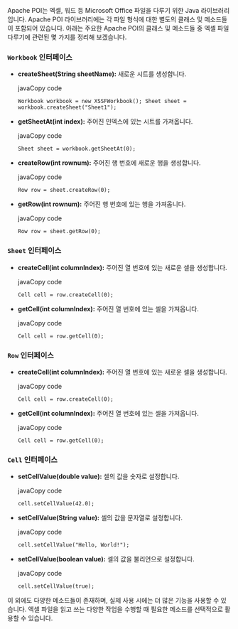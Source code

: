 Apache POI는 엑셀, 워드 등 Microsoft Office 파일을 다루기 위한 Java 라이브러리입니다. Apache POI 라이브러리에는 각 파일 형식에 대한 별도의 클래스 및 메소드들이 포함되어 있습니다. 아래는 주요한 Apache POI의 클래스 및 메소드들 중 엑셀 파일 다루기에 관련된 몇 가지를 정리해 보겠습니다.

### `Workbook` 인터페이스

- **createSheet(String sheetName):** 새로운 시트를 생성합니다.
    
    javaCopy code
    
    `Workbook workbook = new XSSFWorkbook(); Sheet sheet = workbook.createSheet("Sheet1");`
    
- **getSheetAt(int index):** 주어진 인덱스에 있는 시트를 가져옵니다.
    
    javaCopy code
    
    `Sheet sheet = workbook.getSheetAt(0);`
    
- **createRow(int rownum):** 주어진 행 번호에 새로운 행을 생성합니다.
    
    javaCopy code
    
    `Row row = sheet.createRow(0);`
    
- **getRow(int rownum):** 주어진 행 번호에 있는 행을 가져옵니다.
    
    javaCopy code
    
    `Row row = sheet.getRow(0);`
    

### `Sheet` 인터페이스

- **createCell(int columnIndex):** 주어진 열 번호에 있는 새로운 셀을 생성합니다.
    
    javaCopy code
    
    `Cell cell = row.createCell(0);`
    
- **getCell(int columnIndex):** 주어진 열 번호에 있는 셀을 가져옵니다.
    
    javaCopy code
    
    `Cell cell = row.getCell(0);`
    

### `Row` 인터페이스

- **createCell(int columnIndex):** 주어진 열 번호에 있는 새로운 셀을 생성합니다.
    
    javaCopy code
    
    `Cell cell = row.createCell(0);`
    
- **getCell(int columnIndex):** 주어진 열 번호에 있는 셀을 가져옵니다.
    
    javaCopy code
    
    `Cell cell = row.getCell(0);`
    

### `Cell` 인터페이스

- **setCellValue(double value):** 셀의 값을 숫자로 설정합니다.
    
    javaCopy code
    
    `cell.setCellValue(42.0);`
    
- **setCellValue(String value):** 셀의 값을 문자열로 설정합니다.
    
    javaCopy code
    
    `cell.setCellValue("Hello, World!");`
    
- **setCellValue(boolean value):** 셀의 값을 불리언으로 설정합니다.
    
    javaCopy code
    
    `cell.setCellValue(true);`
    

이 외에도 다양한 메소드들이 존재하며, 실제 사용 시에는 더 많은 기능을 사용할 수 있습니다. 엑셀 파일을 읽고 쓰는 다양한 작업을 수행할 때 필요한 메소드를 선택적으로 활용할 수 있습니다.